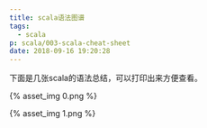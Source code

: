 ```yaml
---
title: scala语法图谱
tags:
  - scala
p: scala/003-scala-cheat-sheet
date: 2018-09-16 19:20:28
---
```


下面是几张scala的语法总结，可以打印出来方便查看。

{% asset_img 0.png %}

{% asset_img 1.png %}
